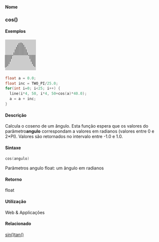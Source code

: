 
#### Nome
### cos()

#### Exemplos
<img border="0" height="100" src="media/cos_.gif" width="100"/>

```pde
float a = 0.0; 
float inc = TWO_PI/25.0; 
for(int i=0; i<25; i++) { 
  line(i*4, 50, i*4, 50+cos(a)*40.0); 
  a = a + inc; 
} 

```

#### Descrição
Calcula o coseno de um ângulo. Esta função espera que os valores do parâmetro**angulo** correspondam a valores em radianos (valores entre 0 e 2*PI). Valores são retornados no intervalo entre -1.0 e 1.0.

#### Sintaxe
```pde
cos(angulo)

```
Parâmetros
angulo
float: um ângulo em radianos<description>
</description>

#### Retorno

	
float

#### Utilização

	
Web & Applicações

#### Relacionado
[sin()](sin_)[tan()](tan_)
